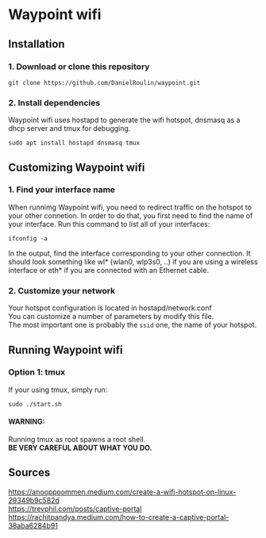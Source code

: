 # Waypoint wifi

## Installation
### 1. Download or clone this repository
```
git clone https://github.com/DanielRoulin/waypoint.git
```
### 2. Install dependencies
Waypoint wifi uses hostapd to generate the wifi hotspot, dnsmasq as a dhcp server and tmux for debugging.
```
sudo apt install hostapd dnsmasq tmux
```

## Customizing Waypoint wifi
### 1. Find your interface name
When runnimg Waypoint wifi, you need to redirect traffic on the hotspot to your other connetion. In order to do that, you first need to find the name of your interface. 
Run this command to list all of your interfaces:
```
ifconfig -a
```
In the output, find the interface corresponding to your other connection. It should look something like wl* (wlan0, wlp3s0, ..) if you are using a wireless interface  or eth* if you are connected with an Ethernet cable.

### 2. Customize your network
Your hotspot configuration is located in hostapd/network.conf  
You can customize a number of parameters by modify this file.  
The most important one is probably the ```ssid``` one, the name of your hotspot.


## Running Waypoint wifi
### Option 1: tmux
If your using tmux, simply run:
 ```
 sudo ./start.sh
 ```

#### WARNING:
Running tmux as root spawns a root shell.  
**BE VERY CAREFUL ABOUT WHAT YOU DO.**

## Sources
https://anooppoommen.medium.com/create-a-wifi-hotspot-on-linux-29349b9c582d  
https://trevphil.com/posts/captive-portal  
https://rachitpandya.medium.com/how-to-create-a-captive-portal-38aba6284b91